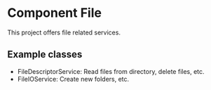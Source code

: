 # Component File

This project offers file related services.

## Example classes

- FileDescriptorService: Read files from directory, delete files, etc.
- FileIOService: Create new folders, etc.

